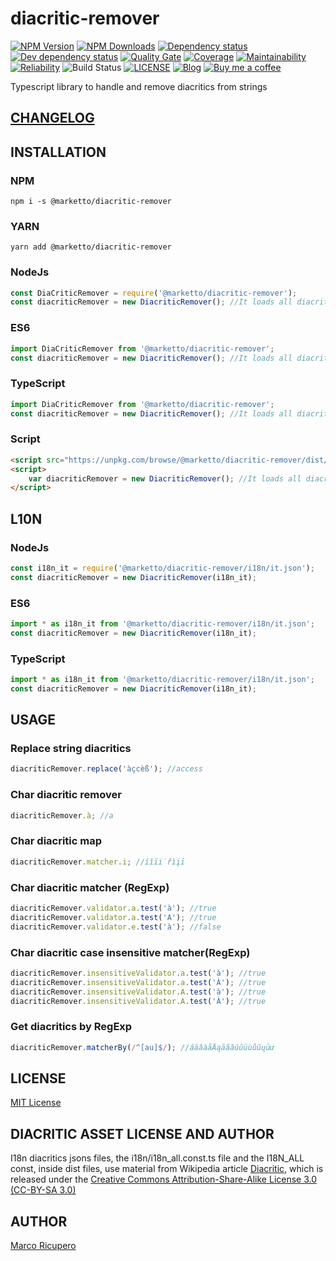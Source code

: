 # diacritic-remover

[![NPM Version](https://img.shields.io/npm/v/@marketto/diacritic-remover.svg)](https://www.npmjs.com/package/@marketto/diacritic-remover)
[![NPM Downloads](https://img.shields.io/npm/dm/@marketto/diacritic-remover.svg)](https://www.npmjs.com/package/@marketto/diacritic-remover)
[![Dependency status](https://david-dm.org/Marketto/diacritic-remover.svg)](https://david-dm.org/Marketto/diacritic-remover)
[![Dev dependency status](https://david-dm.org/Marketto/diacritic-remover/dev-status.svg)](https://david-dm.org/Marketto/diacritic-remover?type=dev)
[![Quality Gate](https://sonarcloud.io/api/project_badges/measure?project=Marketto_diacritic-remover&metric=alert_status)](https://sonarcloud.io/dashboard/index/Marketto_diacritic-remover)
[![Coverage](https://sonarcloud.io/api/project_badges/measure?project=Marketto_diacritic-remover&metric=coverage)](https://sonarcloud.io/dashboard/index/Marketto_diacritic-remover)
[![Maintainability](https://sonarcloud.io/api/project_badges/measure?project=Marketto_diacritic-remover&metric=sqale_rating)](https://sonarcloud.io/dashboard/index/Marketto_diacritic-remover)
[![Reliability](https://sonarcloud.io/api/project_badges/measure?project=Marketto_diacritic-remover&metric=reliability_rating)](https://sonarcloud.io/dashboard/index/Marketto_diacritic-remover)
![Build Status](http://ci.marketto.it/buildStatus/icon?job=diacritic-remover)
[![LICENSE](https://img.shields.io/badge/licese-MIT-gold.svg)](https://github.com/Marketto/diacritic-remover/blob/master/LICENSE)
[![Blog](https://img.shields.io/badge/blog-marketto-blue.svg)](http://blog.marketto.it)
[![Buy me a coffee](https://img.shields.io/badge/Ko--fi-donate-blueviolet)](https://ko-fi.com/marketto)

Typescript library to handle and remove diacritics from strings

## [CHANGELOG](CHANGELOG.md)

## INSTALLATION
### NPM
```{r, engine='bash', global_install}
npm i -s @marketto/diacritic-remover
```
### YARN
```{r, engine='bash', global_install}
yarn add @marketto/diacritic-remover
```

### NodeJs
```javascript
const DiaCriticRemover = require('@marketto/diacritic-remover');
const diacriticRemover = new DiacriticRemover(); //It loads all diacritics by default
```
### ES6
```javascript
import DiaCriticRemover from '@marketto/diacritic-remover';
const diacriticRemover = new DiacriticRemover(); //It loads all diacritics by default
```
### TypeScript
```typescript
import DiaCriticRemover from '@marketto/diacritic-remover';
const diacriticRemover = new DiacriticRemover(); //It loads all diacritics by default
```
### Script
```html
<script src="https://unpkg.com/browse/@marketto/diacritic-remover/dist/diacritic-remover.bundle.min.js"></script>
<script>
    var diacriticRemover = new DiacriticRemover(); //It loads all diacritics by default
</script>
```

## L10N
### NodeJs
```javascript
const i18n_it = require('@marketto/diacritic-remover/i18n/it.json');
const diacriticRemover = new DiacriticRemover(i18n_it);
```
### ES6
```javascript
import * as i18n_it from '@marketto/diacritic-remover/i18n/it.json';
const diacriticRemover = new DiacriticRemover(i18n_it);
```
### TypeScript
```typescript
import * as i18n_it from '@marketto/diacritic-remover/i18n/it.json';
const diacriticRemover = new DiacriticRemover(i18n_it);
```

## USAGE

### Replace string diacritics
```javascript
diacriticRemover.replace('àçcèß'); //access
```

### Char diacritic remover
```javascript
diacriticRemover.à; //a
```

### Char diacritic map
```javascript
diacriticRemover.matcher.i; //íîïi̇řìįī
```

### Char diacritic matcher (RegExp)
```javascript
diacriticRemover.validator.a.test('à'); //true
diacriticRemover.validator.a.test('A'); //true
diacriticRemover.validator.e.test('à'); //false
```

### Char diacritic case insensitive matcher(RegExp)
```javascript
diacriticRemover.insensitiveValidator.a.test('à'); //true
diacriticRemover.insensitiveValidator.a.test('À'); //true
diacriticRemover.insensitiveValidator.A.test('à'); //true
diacriticRemover.insensitiveValidator.A.test('À'); //true
```

### Get diacritics by RegExp
```javascript
diacriticRemover.matcherBy(/^[au]$/); //áäâàåÄąāãăúûüùůŭųūư
```

## LICENSE
[MIT License](LICENSE)

## DIACRITIC ASSET LICENSE AND AUTHOR
I18n diacritics jsons files, the i18n/i18n_all.const.ts file and the I18N_ALL const, inside dist files, use material from Wikipedia article [Diacritic](https://en.wikipedia.org/wiki/Diacritic), which is released under the [Creative Commons Attribution-Share-Alike License 3.0 (CC-BY-SA 3.0)](https://creativecommons.org/licenses/by-sa/3.0/)

## AUTHOR
[Marco Ricupero](mailto:marco.ricupero@gmail.com)
